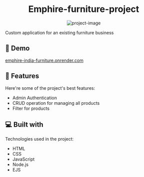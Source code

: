 <h1 align="center" id="title">Emphire-furniture-project</h1>

<p align="center"><img src="https://socialify.git.ci/Lokesh200129/emphire-furniture-project/image?description=1&amp;language=1&amp;name=1&amp;owner=1&amp;stargazers=1&amp;theme=Light" alt="project-image"></p>

<p id="description">Custom application for an existing furniture business</p>

<h2>🚀 Demo</h2>

[emphire-india-furniture.onrender.com](emphire-india-furniture.onrender.com)

  
  
<h2>🧐 Features</h2>

Here're some of the project's best features:

*   Admin Authentication
*   CRUD operation for managing all products
*   Filter for products

  
  
<h2>💻 Built with</h2>

Technologies used in the project:

*   HTML
*   CSS
*   JavaScript
*   Node.js
*   EJS
